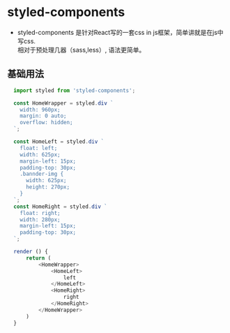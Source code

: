 # styled-components 

- styled-components 是针对React写的一套css in js框架，简单讲就是在js中写css.  
  相对于预处理几器（sass,less）, 语法更简单。   


## 基础用法

```js
  import styled from 'styled-components';

  const HomeWrapper = styled.div `
    width: 960px;
    margin: 0 auto;
    overflow: hidden;
  `;

  const HomeLeft = styled.div `
    float: left;
    width: 625px;
    margin-left: 15px;
    padding-top: 30px;
    .bannder-img {
      width: 625px;
      height: 270px;
    }
  `;
  const HomeRight = styled.div `
    float: right;
    width: 280px;
    margin-left: 15px;
    padding-top: 30px;
  `;

  render () {
      return (
          <HomeWrapper>
              <HomeLeft>
                  left
              </HomeLeft>
              <HomeRight>
                  right
              </HomeRight>
          </HomeWrapper>
      )
  }
```